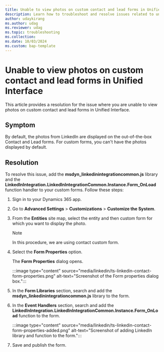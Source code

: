 ```yaml
---
title: Unable to view photos on custom contact and lead forms in Unified Interface
description: Learn how to troubleshoot and resolve issues related to unable to view photos on custom contact and lead forms in Unified Interface.
author: udaykirang
ms.author: udag
ms.reviewer: udag
ms.topic: troubleshooting
ms.collection: 
ms.date: 10/03/2024
ms.custom: bap-template 
---
```


# Unable to view photos on custom contact and lead forms in Unified Interface

This article provides a resolution for the issue where you are unable to view photos on custom contact and lead forms in Unified Interface.

## Symptom

By default, the photos from LinkedIn are displayed on the out-of-the-box Contact and Lead forms. For custom forms, you can't have the photos displayed by default.

## Resolution

To resolve this issue, add the **msdyn_linkedinintegrationcommon.js** library and the **LinkedInIntegration.LinkedInIntegrationCommon.Instance.Form_OnLoad** function handler to your custom forms. Follow these steps:  

1. Sign in to your Dynamics 365 app.  
1. Go to **Advanced Settings** > **Customizations** > **Customize the System**.  
1. From the **Entities** site map, select the entity and then custom form for which you want to display the photo.  

    >[!NOTE]
    >In this procedure, we are using contact custom form.  

1. Select the **Form Properties** option.  

    The **Form Properties** dialog opens.  

    :::image type="content" source="media/linkedin/ts-linkedin-contact-form-properties.png" alt-text="Screenshot of the Form properties dialog box.":::

1. In the **Form Libraries** section, search and add the **msdyn_linkedinintegrationcommon.js** library to the form.  
1. In the **Event Handlers** section, search and add the **LinkedInIntegration.LinkedInIntegrationCommon.Instance.Form_OnLoad** function to the form.  

    :::image type="content" source="media/linkedin/ts-linkedin-contact-form-properties-added.png" alt-text="Screenshot of adding LinkedIn library and function to the form.":::

1. Save and publish the form.  
